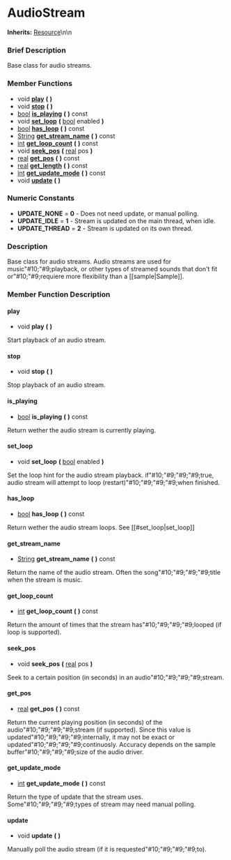 #  AudioStream  
**Inherits:** [Resource](class_resource)\\n\\n
###  Brief Description  
Base class for audio streams.

###  Member Functions 
  * void  **[play](#play)**  **(** **)**
  * void  **[stop](#stop)**  **(** **)**
  * [bool](class_bool)  **[is_playing](#is_playing)**  **(** **)** const
  * void  **[set_loop](#set_loop)**  **(** [bool](class_bool) enabled  **)**
  * [bool](class_bool)  **[has_loop](#has_loop)**  **(** **)** const
  * [String](class_string)  **[get_stream_name](#get_stream_name)**  **(** **)** const
  * [int](class_int)  **[get_loop_count](#get_loop_count)**  **(** **)** const
  * void  **[seek_pos](#seek_pos)**  **(** [real](class_real) pos  **)**
  * [real](class_real)  **[get_pos](#get_pos)**  **(** **)** const
  * [real](class_real)  **[get_length](#get_length)**  **(** **)** const
  * [int](class_int)  **[get_update_mode](#get_update_mode)**  **(** **)** const
  * void  **[update](#update)**  **(** **)**

###  Numeric Constants  
  * **UPDATE_NONE** = **0** - Does not need update, or manual polling.
  * **UPDATE_IDLE** = **1** - Stream is updated on the main thread, when idle.
  * **UPDATE_THREAD** = **2** - Stream is updated on its own thread.

###  Description  
Base class for audio streams. Audio streams are used for music"#10;"#9;playback, or other types of streamed sounds that don't fit or"#10;"#9;requiere more flexibility than a [[sample|Sample]].

###  Member Function Description  

#### <a name="play">play</a>
  * void  **play**  **(** **)**

Start playback of an audio stream.

#### <a name="stop">stop</a>
  * void  **stop**  **(** **)**

Stop playback of an audio stream.

#### <a name="is_playing">is_playing</a>
  * [bool](class_bool)  **is_playing**  **(** **)** const

Return wether the audio stream is currently playing.

#### <a name="set_loop">set_loop</a>
  * void  **set_loop**  **(** [bool](class_bool) enabled  **)**

Set the loop hint for the audio stream playback. if"#10;"#9;"#9;"#9;true, audio stream will attempt to loop (restart)"#10;"#9;"#9;"#9;when finished.

#### <a name="has_loop">has_loop</a>
  * [bool](class_bool)  **has_loop**  **(** **)** const

Return wether the audio stream loops. See [[#set_loop|set_loop]]

#### <a name="get_stream_name">get_stream_name</a>
  * [String](class_string)  **get_stream_name**  **(** **)** const

Return the name of the audio stream. Often the song"#10;"#9;"#9;"#9;title when the stream is music.

#### <a name="get_loop_count">get_loop_count</a>
  * [int](class_int)  **get_loop_count**  **(** **)** const

Return the amount of times that the stream has"#10;"#9;"#9;"#9;looped (if loop is supported).

#### <a name="seek_pos">seek_pos</a>
  * void  **seek_pos**  **(** [real](class_real) pos  **)**

Seek to a certain position (in seconds) in an audio"#10;"#9;"#9;"#9;stream.

#### <a name="get_pos">get_pos</a>
  * [real](class_real)  **get_pos**  **(** **)** const

Return the current playing position (in seconds) of the audio"#10;"#9;"#9;"#9;stream (if supported). Since this value is updated"#10;"#9;"#9;"#9;internally, it may not be exact or updated"#10;"#9;"#9;"#9;continuosly. Accuracy depends on the sample buffer"#10;"#9;"#9;"#9;size of the audio driver.

#### <a name="get_update_mode">get_update_mode</a>
  * [int](class_int)  **get_update_mode**  **(** **)** const

Return the type of update that the stream uses. Some"#10;"#9;"#9;"#9;types of stream may need manual polling.

#### <a name="update">update</a>
  * void  **update**  **(** **)**

Manually poll the audio stream (if it is requested"#10;"#9;"#9;"#9;to).
